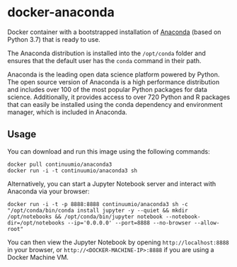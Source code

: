 # docker-anaconda

Docker container with a bootstrapped installation of [Anaconda](http://continuum.io/downloads) (based on Python 3.7) that is ready to use.

The Anaconda distribution is installed into the `/opt/conda` folder and ensures that the default user has the `conda` command in their path.

Anaconda is the leading open data science platform powered by Python. The open source version of Anaconda is a high performance distribution and includes over 100 of the most popular Python packages for data science. Additionally, it provides access to over 720 Python and R packages that can easily be installed using the conda dependency and environment manager, which is included in Anaconda.

Usage
-----

You can download and run this image using the following commands:

    docker pull continuumio/anaconda3
    docker run -i -t continuumio/anaconda3 sh

Alternatively, you can start a Jupyter Notebook server and interact with Anaconda via your browser:

    docker run -i -t -p 8888:8888 continuumio/anaconda3 sh -c "/opt/conda/bin/conda install jupyter -y --quiet && mkdir /opt/notebooks && /opt/conda/bin/jupyter notebook --notebook-dir=/opt/notebooks --ip='0.0.0.0' --port=8888 --no-browser --allow-root"

You can then view the Jupyter Notebook by opening `http://localhost:8888` in your browser, or `http://<DOCKER-MACHINE-IP>:8888` if you are using a Docker Machine VM.
